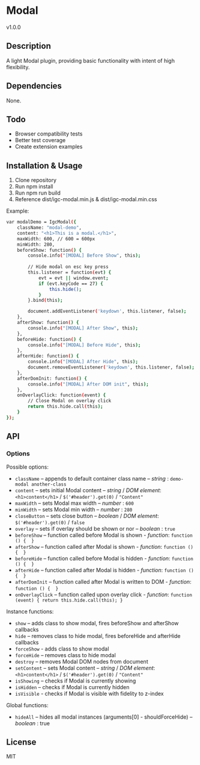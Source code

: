 # Modal
v1.0.0

## Description
A light Modal plugin, providing basic functionality with intent of high flexibility.

## Dependencies
None.

## Todo
 - Browser compatibility tests
 - Better test coverage
 - Create extension examples

##  Installation & Usage

1. Clone repository
2. Run npm install
3. Run npm run build
4. Reference dist/igc-modal.min.js & dist/igc-modal.min.css

Example:

```sh
var modalDemo = IgcModal({
    className: "modal-demo",
    content: "<h1>This is a modal.</h1>",
    maxWidth: 600, // 600 = 600px
    minWidth: 280,
    beforeShow: function() {
        console.info("[MODAL] Before Show", this);
        
        // Hide modal on esc key press
        this.listener = function(evt) {
            evt = evt || window.event;
            if (evt.keyCode == 27) {
                this.hide();
            }
        }.bind(this);

        document.addEventListener('keydown', this.listener, false);
    },
    afterShow: function() {
        console.info("[MODAL] After Show", this);
    },
    beforeHide: function() {
        console.info("[MODAL] Before Hide", this);
    },
    afterHide: function() {
        console.info("[MODAL] After Hide", this);
        document.removeEventListener('keydown', this.listener, false);
    },
    afterDomInit: function() {
        console.info("[MODAL] After DOM init", this);
    },
    onOverlayClick: function(event) {
        // Close Modal on overlay click
        return this.hide.call(this);
    }
});
```

## API

### Options
Possible options:
* `className` – appends to default container class name – *string* : `demo-modal another-class`
* `content` – sets initial Modal content – *string* / *DOM element*: `<h1>content</h1>` / `$('#header').get(0)` / `"Content"`
* `maxWidth` – sets Modal max width – *number* : `600`
* `minWidth` – sets Modal min width – *number* : `280`
* `closeButton` – sets close button – *boolean* / *DOM element*: `$('#header').get(0)` / `false`
* `overlay` – sets if overlay should be shown or nor – *boolean* : `true`
* `beforeShow` – function called before Modal is shown - *function*: `function () {  }`
* `afterShow` – function called after Modal is shown - *function*: `function () {  }`
* `beforeHide` – function called before Modal is hidden - *function*: `function () {  }`
* `afterHide` – function called after Modal is hidden - *function*: `function () {  }`
* `afterDomInit` – function called after Modal is written to DOM - *function*: `function () {  }`
* `onOverlayClick` – function called upon overlay click - *function*: `function (event) { return this.hide.call(this); }`

Instance functions:
* `show` – adds class to show modal, fires beforeShow and afterShow callbacks
* `hide` – removes class to hide modal, fires beforeHide and afterHide callbacks
* `forceShow` - adds class to show modal
* `forceHide` – removes class to hide modal
* `destroy` – removes Modal DOM nodes from document
* `setContent` – sets Modal content – *string* / *DOM element*: `<h1>content</h1>` / `$('#header').get(0)` / `"Content"`
* `isShowing` – checks if Modal is currently showing
* `isHidden` – checks if Modal is currently hidden
* `isVisible` - checks if Modal is visible with fidelity to z-index

Global functions:
* `hideAll` – hides all modal instances (arguments[0] - shouldForceHide) – *boolean* : true

## License
MIT
